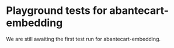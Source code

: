# Playground tests for abantecart-embedding
We are still awaiting the first test run for abantecart-embedding.
